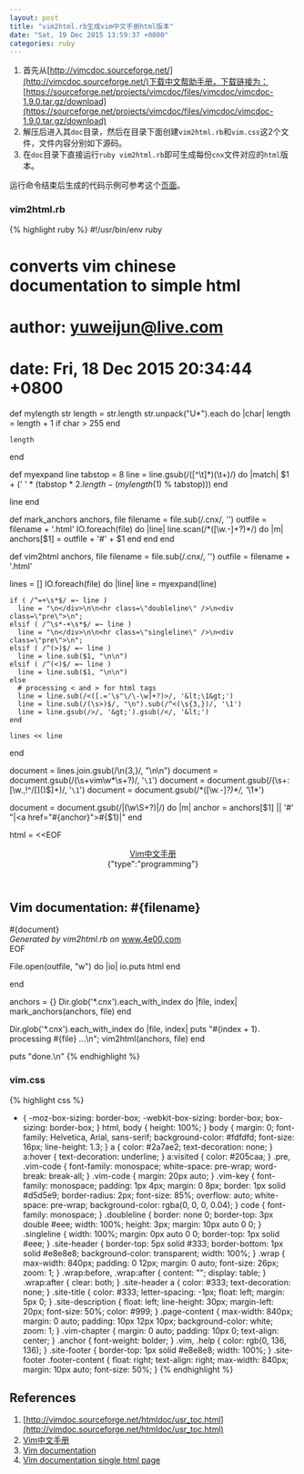 ```yaml
---
layout: post
title: "vim2html.rb生成vim中文手册html版本"
date: "Sat, 19 Dec 2015 13:59:37 +0800"
categories: ruby
---
```


1. 首先从[http://vimcdoc.sourceforge.net/](http://vimcdoc.sourceforge.net/)下载中文帮助手册，下载链接为：
[https://sourceforge.net/projects/vimcdoc/files/vimcdoc/vimcdoc-1.9.0.tar.gz/download](https://sourceforge.net/projects/vimcdoc/files/vimcdoc/vimcdoc-1.9.0.tar.gz/download)
2. 解压后进入其`doc`目录，然后在目录下面创建`vim2html.rb`和`vim.css`这2个文件，文件内容分别如下源码。
3. 在`doc`目录下直接运行`ruby vim2html.rb`即可生成每份`cnx`文件对应的`html`版本。

运行命令结束后生成的代码示例可参考这个[页面](http://www.4e00.com/vim-zh/usr_toc.html)。

### vim2html.rb

{% highlight ruby %}
#!/usr/bin/env ruby

# converts vim chinese documentation to simple html
# author: yuweijun@live.com
# date: Fri, 18 Dec 2015 20:34:44 +0800

def mylength str
    length = str.length
    str.unpack("U*").each do |char|
      length = length + 1 if char > 255
    end

    length
end

def myexpand line
  tabstop = 8
  line = line.gsub(/([^\t]*)(\t+)/) do |match|
    $1 + (' ' * (tabstop * $2.length - (mylength($1) % tabstop)))
  end

  line
end

def mark_anchors anchors, file
  filename = file.sub(/\.cnx/, '')
  outfile = filename + '.html'
  IO.foreach(file) do |line|
    line.scan(/\*([\w.\-]+?)\*/) do |m|
      anchors[$1] = outfile + '#' + $1
    end
  end
end

def vim2html anchors, file
  filename = file.sub(/\.cnx/, '')
  outfile = filename + '.html'

  lines = []
  IO.foreach(file) do |line|
    line = myexpand(line)

    if ( /^=+\s*$/ =~ line )
      line = "\n</div>\n\n<hr class=\"doubleline\" />\n<div class=\"pre\">\n";
    elsif ( /^\s*-+\s*$/ =~ line )
      line = "\n</div>\n\n<hr class=\"singleline\" />\n<div class=\"pre\">\n";
    elsif ( /^(>)$/ =~ line )
      line = line.sub($1, "\n\n")
    elsif ( /^(<)$/ =~ line )
      line = line.sub($1, "\n\n")
    else
      # processing < and > for html tags
      line = line.sub(/<([.='\s"\/\-\w]+?)>/, '&lt;\1&gt;')
      line = line.sub(/(\s>)$/, "\n").sub(/^<(\s{3,})/, '\1')
      line = line.gsub(/>/, '&gt;').gsub(/</, '&lt;')
    end

    lines << line
  end

  document = lines.join.gsub(/\n{3,}/, "\n\n")
  document = document.gsub(/(\s+vim\w*\s+?)/, '<code class="vim">\1</code>')
  document = document.gsub(/(\s+:[\w.,!^\/\[\]\(\)$]+)/, '<code class="help">\1</code>')
  document = document.gsub(/\*([\w.\-]*?)\*/, '*<span id="\1" class="anchor">\1</span>*')

  document = document.gsub(/\|(\w\S+?)\|/) do |m|
    anchor = anchors[$1] || '#'
    "|<a href=\"#{anchor}\">#{$1}</a>|"
  end

  html = <<EOF
<!DOCTYPE html>
<html>
<head>
    <meta charset="utf-8">
    <title>vim中文手册</title>
    <meta name="description" content="vim7.4中文帮助文档">
    <meta name="viewport" content="width=device-width">
    <link rel="stylesheet" href="vim.css" type="text/css">
</head>
<body>
    <header class="site-header">
        <div class="wrap">
            <div class="site-title"><a href="/vim-zh/usr_toc.html">Vim中文手册</a></div>
            <div class="site-description">{"type":"programming"}</div>
        </div>
    </header>
    <div class="page-content">
        <h2 class="vim-chapter">Vim documentation: #{filename}</h2>
        <div class="vim-document">
            <div class="pre">
#{document}
            </div>
        </div>
    </div>
    <footer class="site-footer">
        <div class="wrap">
            <div class="footer-content">
              <i>Generated by vim2html.rb on </i>
              <a href="http://www.4e00.com/vim-zh/usr_toc.html">www.4e00.com</a>
            </div>
        </div>
    </footer>
</body>
</html>
EOF

  File.open(outfile, "w") do |io|
    io.puts html
  end

end

anchors = {}
Dir.glob('*.cnx').each_with_index do |file, index|
  mark_anchors(anchors, file)
end

Dir.glob('*.cnx').each_with_index do |file, index|
  puts "#{index + 1}. processing #{file} ...\n";
  vim2html(anchors, file)
end

puts "done.\n"
{% endhighlight %}

### vim.css

{% highlight css %}
* {
    -moz-box-sizing: border-box;
    -webkit-box-sizing: border-box;
    box-sizing: border-box;
}
html, body {
    height: 100%;
}
body {
    margin: 0;
    font-family: Helvetica, Arial, sans-serif;
    background-color: #fdfdfd;
    font-size: 16px;
    line-height: 1.3;
}
a {
    color: #2a7ae2;
    text-decoration: none;
}
a:hover {
    text-decoration: underline;
}
a:visited {
    color: #205caa;
}
.pre, .vim-code {
    font-family: monospace;
    white-space: pre-wrap;
    word-break: break-all;
}
.vim-code {
  margin: 20px auto;
}
.vim-key {
    font-family: monospace;
    padding: 1px 4px;
    margin: 0 8px;
    border: 1px solid #d5d5e9;
    border-radius: 2px;
    font-size: 85%;
    overflow: auto;
    white-space: pre-wrap;
    background-color: rgba(0, 0, 0, 0.04);
}
code {
    font-family: monospace;
}
.doubleline {
    border: none 0;
    border-top: 3px double #eee;
    width: 100%;
    height: 3px;
    margin: 10px auto 0 0;
}
.singleline {
    width: 100%;
    margin: 0px auto 0 0;
    border-top: 1px solid #eee;
}
.site-header {
    border-top: 5px solid #333;
    border-bottom: 1px solid #e8e8e8;
    background-color: transparent;
    width: 100%;
}
.wrap {
    max-width: 840px;
    padding: 0 12px;
    margin: 0 auto;
    font-size: 26px;
    zoom: 1;
}
.wrap:before, .wrap:after {
    content: "";
    display: table;
}
.wrap:after {
    clear: both;
}
.site-header a {
    color: #333;
    text-decoration: none;
}
.site-title {
    color: #333;
    letter-spacing: -1px;
    float: left;
    margin: 5px 0;
}
.site-description {
    float: left;
    line-height: 30px;
    margin-left: 20px;
    font-size: 50%;
    color: #999;
}
.page-content {
    max-width: 840px;
    margin: 0 auto;
    padding: 10px 12px 10px;
    background-color: white;
    zoom: 1;
}
.vim-chapter {
    margin: 0 auto;
    padding: 10px 0;
    text-align: center;
}
.anchor {
    font-weight: bolder;
}
.vim, .help {
    color: rgb(0, 136, 136);
}
.site-footer {
    border-top: 1px solid #e8e8e8;
    width: 100%;
}
.site-footer .footer-content {
    float: right;
    text-align: right;
    max-width: 840px;
    margin: 10px auto;
    font-size: 50%;
}
{% endhighlight %}

References
-----

1. [http://vimdoc.sourceforge.net/htmldoc/usr_toc.html](http://vimdoc.sourceforge.net/htmldoc/usr_toc.html)
2. [Vim中文手册](http://www.4e00.com/vim-zh/usr_toc.html)
3. [Vim documentation](http://www.4e00.com/vim-en/usr_toc.html)
4. [Vim documentation single html page](http://www.4e00.com/tools/vimum.html)

